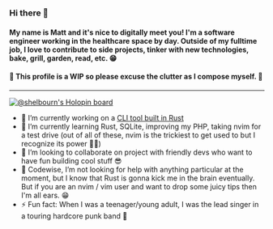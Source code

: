 ### Hi there 👋

#### My name is Matt and it's nice to digitally meet you! I'm a software engineer working in the healthcare space by day. Outside of my fulltime job, I love to contribute to side projects, tinker with new technologies, bake, grill, garden, read, etc. 😁

#### :construction: This profile is a WIP so please excuse the clutter as I compose myself. :construction:

---

[![@shelbourn's Holopin board](https://holopin.me/shelbourn)](https://holopin.io/@shelbourn)

- 🔭 I’m currently working on a [CLI tool built in Rust](https://github.com/ericb/gaze)
- 🌱 I’m currently learning Rust, SQLite, improving my PHP, taking nvim for a test drive (out of all of these, nvim is the trickiest to get used to but I recognize its power 😵‍💫)
- 👯 I’m looking to collaborate on project with friendly devs who want to have fun building cool stuff 😎
- 🤔 Codewise, I’m not looking for help with anything particular at the moment, but I know that Rust is gonna kick me in the brain eventually. But if you are an nvim / vim user and want to drop some juicy tips then I'm all ears. 😁
- ⚡ Fun fact: When I was a teenager/young adult, I was the lead singer in a touring hardcore punk band 🤘
